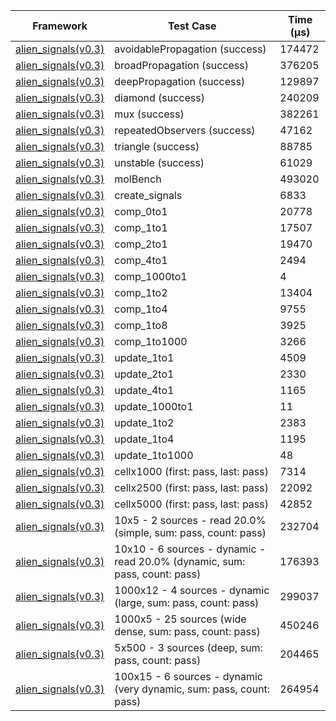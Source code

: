 | Framework | Test Case | Time (μs) |
| --- | --- | --- |
| [alien_signals(v0.3)](https://github.com/medz/alien-signals-dart) | avoidablePropagation (success) | 174472 |
| [alien_signals(v0.3)](https://github.com/medz/alien-signals-dart) | broadPropagation (success) | 376205 |
| [alien_signals(v0.3)](https://github.com/medz/alien-signals-dart) | deepPropagation (success) | 129897 |
| [alien_signals(v0.3)](https://github.com/medz/alien-signals-dart) | diamond (success) | 240209 |
| [alien_signals(v0.3)](https://github.com/medz/alien-signals-dart) | mux (success) | 382261 |
| [alien_signals(v0.3)](https://github.com/medz/alien-signals-dart) | repeatedObservers (success) | 47162 |
| [alien_signals(v0.3)](https://github.com/medz/alien-signals-dart) | triangle (success) | 88785 |
| [alien_signals(v0.3)](https://github.com/medz/alien-signals-dart) | unstable (success) | 61029 |
| [alien_signals(v0.3)](https://github.com/medz/alien-signals-dart) | molBench | 493020 |
| [alien_signals(v0.3)](https://github.com/medz/alien-signals-dart) | create_signals | 6833 |
| [alien_signals(v0.3)](https://github.com/medz/alien-signals-dart) | comp_0to1 | 20778 |
| [alien_signals(v0.3)](https://github.com/medz/alien-signals-dart) | comp_1to1 | 17507 |
| [alien_signals(v0.3)](https://github.com/medz/alien-signals-dart) | comp_2to1 | 19470 |
| [alien_signals(v0.3)](https://github.com/medz/alien-signals-dart) | comp_4to1 | 2494 |
| [alien_signals(v0.3)](https://github.com/medz/alien-signals-dart) | comp_1000to1 | 4 |
| [alien_signals(v0.3)](https://github.com/medz/alien-signals-dart) | comp_1to2 | 13404 |
| [alien_signals(v0.3)](https://github.com/medz/alien-signals-dart) | comp_1to4 | 9755 |
| [alien_signals(v0.3)](https://github.com/medz/alien-signals-dart) | comp_1to8 | 3925 |
| [alien_signals(v0.3)](https://github.com/medz/alien-signals-dart) | comp_1to1000 | 3266 |
| [alien_signals(v0.3)](https://github.com/medz/alien-signals-dart) | update_1to1 | 4509 |
| [alien_signals(v0.3)](https://github.com/medz/alien-signals-dart) | update_2to1 | 2330 |
| [alien_signals(v0.3)](https://github.com/medz/alien-signals-dart) | update_4to1 | 1165 |
| [alien_signals(v0.3)](https://github.com/medz/alien-signals-dart) | update_1000to1 | 11 |
| [alien_signals(v0.3)](https://github.com/medz/alien-signals-dart) | update_1to2 | 2383 |
| [alien_signals(v0.3)](https://github.com/medz/alien-signals-dart) | update_1to4 | 1195 |
| [alien_signals(v0.3)](https://github.com/medz/alien-signals-dart) | update_1to1000 | 48 |
| [alien_signals(v0.3)](https://github.com/medz/alien-signals-dart) | cellx1000 (first: pass, last: pass) | 7314 |
| [alien_signals(v0.3)](https://github.com/medz/alien-signals-dart) | cellx2500 (first: pass, last: pass) | 22092 |
| [alien_signals(v0.3)](https://github.com/medz/alien-signals-dart) | cellx5000 (first: pass, last: pass) | 42852 |
| [alien_signals(v0.3)](https://github.com/medz/alien-signals-dart) | 10x5 - 2 sources - read 20.0% (simple, sum: pass, count: pass) | 232704 |
| [alien_signals(v0.3)](https://github.com/medz/alien-signals-dart) | 10x10 - 6 sources - dynamic - read 20.0% (dynamic, sum: pass, count: pass) | 176393 |
| [alien_signals(v0.3)](https://github.com/medz/alien-signals-dart) | 1000x12 - 4 sources - dynamic (large, sum: pass, count: pass) | 299037 |
| [alien_signals(v0.3)](https://github.com/medz/alien-signals-dart) | 1000x5 - 25 sources (wide dense, sum: pass, count: pass) | 450246 |
| [alien_signals(v0.3)](https://github.com/medz/alien-signals-dart) | 5x500 - 3 sources (deep, sum: pass, count: pass) | 204465 |
| [alien_signals(v0.3)](https://github.com/medz/alien-signals-dart) | 100x15 - 6 sources - dynamic (very dynamic, sum: pass, count: pass) | 264954 |
